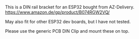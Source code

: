 This is a DIN rail bracket for an ESP32 bought from AZ-Delivery. https://www.amazon.de/gp/product/B074RGW2VQ/

May also fit for other ESP32 dev boards, but I have not tested.

Please use the generic PCB DIN Clip and mount these on top.
